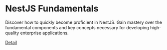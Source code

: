 # NestJS Fundamentals

Discover how to quickly become proficient in NestJS. Gain mastery over the fundamental components and key concepts necessary for developing high-quality enterprise applications. 

[Detail](https://eduitfree.com/courses/nestjs-fundamentals)